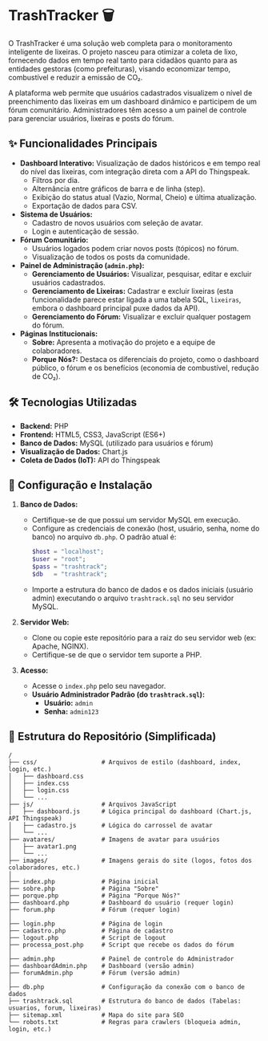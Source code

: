# TrashTracker 🗑️

O TrashTracker é uma solução web completa para o monitoramento inteligente de lixeiras. O projeto nasceu para otimizar a coleta de lixo, fornecendo dados em tempo real tanto para cidadãos quanto para as entidades gestoras (como prefeituras), visando economizar tempo, combustível e reduzir a emissão de CO₂.

A plataforma web permite que usuários cadastrados visualizem o nível de preenchimento das lixeiras em um dashboard dinâmico e participem de um fórum comunitário. Administradores têm acesso a um painel de controle para gerenciar usuários, lixeiras e posts do fórum.

## ✨ Funcionalidades Principais

  * **Dashboard Interativo:** Visualização de dados históricos e em tempo real do nível das lixeiras, com integração direta com a API do Thingspeak.
      * Filtros por dia.
      * Alternância entre gráficos de barra e de linha (step).
      * Exibição do status atual (Vazio, Normal, Cheio) e última atualização.
      * Exportação de dados para CSV.
  * **Sistema de Usuários:**
      * Cadastro de novos usuários com seleção de avatar.
      * Login e autenticação de sessão.
  * **Fórum Comunitário:**
      * Usuários logados podem criar novos posts (tópicos) no fórum.
      * Visualização de todos os posts da comunidade.
  * **Painel de Administração (`admin.php`):**
      * **Gerenciamento de Usuários:** Visualizar, pesquisar, editar e excluir usuários cadastrados.
      * **Gerenciamento de Lixeiras:** Cadastrar e excluir lixeiras (esta funcionalidade parece estar ligada a uma tabela SQL, `lixeiras`, embora o dashboard principal puxe dados da API).
      * **Gerenciamento do Fórum:** Visualizar e excluir qualquer postagem do fórum.
  * **Páginas Institucionais:**
      * **Sobre:** Apresenta a motivação do projeto e a equipe de colaboradores.
      * **Porque Nós?:** Destaca os diferenciais do projeto, como o dashboard público, o fórum e os benefícios (economia de combustível, redução de CO₂).

## 🛠️ Tecnologias Utilizadas

  * **Backend:** PHP
  * **Frontend:** HTML5, CSS3, JavaScript (ES6+)
  * **Banco de Dados:** MySQL (utilizado para usuários e fórum)
  * **Visualização de Dados:** Chart.js
  * **Coleta de Dados (IoT):** API do Thingspeak

## 🚀 Configuração e Instalação

1.  **Banco de Dados:**

      * Certifique-se de que possui um servidor MySQL em execução.
      * Configure as credenciais de conexão (host, usuário, senha, nome do banco) no arquivo `db.php`. O padrão atual é:
        ```php
        $host = "localhost";
        $user = "root";
        $pass = "trashtrack";
        $db   = "trashtrack";
        ```
      * Importe a estrutura do banco de dados e os dados iniciais (usuário admin) executando o arquivo `trashtrack.sql` no seu servidor MySQL.

2.  **Servidor Web:**

      * Clone ou copie este repositório para a raiz do seu servidor web (ex: Apache, NGINX).
      * Certifique-se de que o servidor tem suporte a PHP.

3.  **Acesso:**

      * Acesse o `index.php` pelo seu navegador.
      * **Usuário Administrador Padrão (do `trashtrack.sql`):**
          * **Usuário:** `admin`
          * **Senha:** `admin123`

## 📁 Estrutura do Repositório (Simplificada)

```
/
├── css/                  # Arquivos de estilo (dashboard, index, login, etc.)
│   ├── dashboard.css
│   ├── index.css
│   ├── login.css
│   └── ...
├── js/                   # Arquivos JavaScript
│   ├── dashboard.js      # Lógica principal do dashboard (Chart.js, API Thingspeak)
│   ├── cadastro.js       # Lógica do carrossel de avatar
│   └── ...
├── avatares/             # Imagens de avatar para usuários
│   ├── avatar1.png
│   └── ...
├── images/               # Imagens gerais do site (logos, fotos dos colaboradores, etc.)
│
├── index.php             # Página inicial
├── sobre.php             # Página "Sobre"
├── porque.php            # Página "Porque Nós?"
├── dashboard.php         # Dashboard do usuário (requer login)
├── forum.php             # Fórum (requer login)
│
├── login.php             # Página de login
├── cadastro.php          # Página de cadastro
├── logout.php            # Script de logout
├── processa_post.php     # Script que recebe os dados do fórum
│
├── admin.php             # Painel de controle do Administrador
├── dashboardAdmin.php    # Dashboard (versão admin)
├── forumAdmin.php        # Fórum (versão admin)
│
├── db.php                # Configuração da conexão com o banco de dados
├── trashtrack.sql        # Estrutura do banco de dados (Tabelas: usuarios, forum, lixeiras)
├── sitemap.xml           # Mapa do site para SEO
└── robots.txt            # Regras para crawlers (bloqueia admin, login, etc.)
```